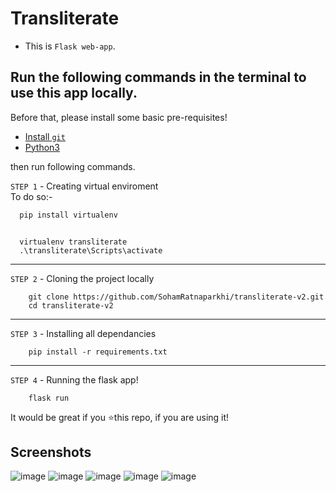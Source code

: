 # Transliterate

- This is `Flask web-app`. 

## Run the following commands in the terminal to use this app locally.
Before that, please install some basic pre-requisites!
- [Install `git`](https://git-scm.com/downloads)
- [Python3](https://www.python.org/downloads/)

then run following commands. 

`STEP 1` - Creating virtual enviroment<br>
To do so:-
```bash
  pip install virtualenv
```
```

  virtualenv transliterate
  .\transliterate\Scripts\activate
```
----
`STEP 2` - Cloning the project locally
```
    git clone https://github.com/SohamRatnaparkhi/transliterate-v2.git
    cd transliterate-v2
```
----
`STEP 3` - Installing all dependancies

```
    pip install -r requirements.txt
```
---
`STEP 4` - Running the flask app!
```
    flask run
```
It would be great if you ⭐this repo, if you are using it! 

## Screenshots

![image](https://user-images.githubusercontent.com/92905626/188302795-8ed26f78-aa08-4c25-9401-260b59ec4584.png)
![image](https://user-images.githubusercontent.com/92905626/188302821-b604611f-336e-43e7-80e3-57278b0d0282.png)
![image](https://user-images.githubusercontent.com/92905626/188302954-cc1a5963-03f0-45ca-a9bf-9371cb064e00.png)
![image](https://user-images.githubusercontent.com/92905626/188303148-ec7444b7-dd44-40a7-b4d9-e55b5b78bab3.png)
![image](https://user-images.githubusercontent.com/92905626/188302987-537c17fb-9e76-4939-9a25-4c9d74ee228e.png)


